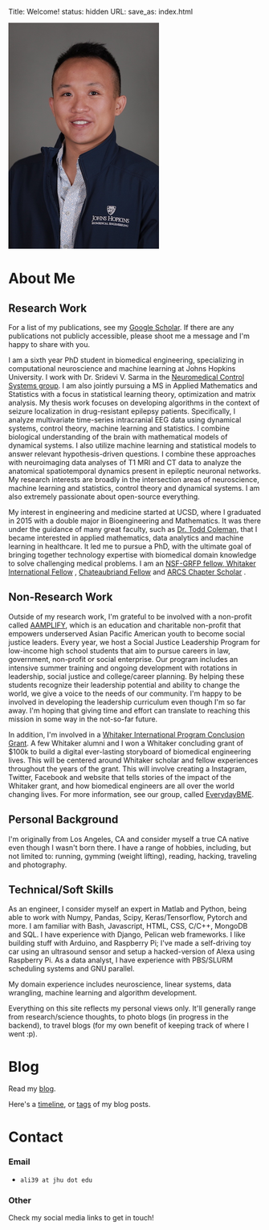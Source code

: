 Title: Welcome!
status: hidden
URL:
save_as: index.html

![Adam Li](./images/adam.JPG)

# About Me

## Research Work

For a list of my publications, see my [Google Scholar](https://scholar.google.com/citations?user=KxY17KcAAAAJ&hl=en). If there are any publications not publicly accessible, please shoot me a message and I'm happy to share with you.

I am a sixth year PhD student in biomedical engineering, specializing in computational neuroscience and machine learning
at Johns Hopkins University. I work with Dr. Sridevi V. Sarma in
the [Neuromedical Control Systems group](http://sarmalab.icm.jhu.edu/). I am also jointly pursuing a MS in Applied
Mathematics and Statistics with a focus in statistical learning theory, optimization and matrix analysis. My thesis work
focuses on developing algorithms in the context of seizure localization in drug-resistant epilepsy patients.
Specifically, I analyze multivariate time-series intracranial EEG data using dynamical systems, control theory, machine
learning and statistics. I combine biological understanding of the brain with mathematical models of dynamical systems.
I also utilize machine learning and statistical models to answer relevant hypothesis-driven questions. I combine these
approaches with neuroimaging data analyses of T1 MRI and CT data to analyze the anatomical spatiotemporal dynamics
present in epileptic neuronal networks. My research interests are broadly in the intersection areas of neuroscience,
machine learning and statistics, control theory and dynamical systems. I am also extremely passionate about open-source
everything.

My interest in engineering and medicine started at UCSD, where I graduated in 2015 with a double major in Bioengineering
and Mathematics. It was there under the guidance of many great faculty, such
as [Dr. Todd Coleman](http://coleman.ucsd.edu/), that I became interested in applied mathematics, data analytics and
machine learning in healthcare. It led me to pursue a PhD, with the ultimate goal of bringing together technology
expertise with biomedical domain knowledge to solve challenging medical problems. I am
an [NSF-GRFP fellow, Whitaker International Fellow](https://icm.jhu.edu/2017/03/20/adam-li-selected-for-nsf-graduate-research-and-whitaker-international-fellowships/#.YH2ZT6lKj0o)
, [Chateaubriand Fellow](https://icm.jhu.edu/2017/06/16/adam-li-icm-phd-student-selected-for-chateaubriand-fellowship/#.YH2Zi6lKj0o)
and [ARCS Chapter Scholar](https://icm.jhu.edu/2020/07/20/adam-li-icm-phd-student-receives-arcs-scholarship/#.YH2ZbKlKj0o)
.

## Non-Research Work

Outside of my research work, I'm grateful to be involved with a non-profit
called [AAMPLIFY](https://www.aamplify.us.org/), which is an education and charitable non-profit that empowers
underserved Asian Pacific American youth to become social justice leaders. Every year, we host a Social Justice
Leadership Program for low-income high school students that aim to pursue careers in law, government, non-profit or
social enterprise. Our program includes an intensive summer training and ongoing development with rotations in
leadership, social justice and college/career planning. By helping these students recognize their leadership potential
and ability to change the world, we give a voice to the needs of our community. I'm happy to be involved in developing
the leadership curriculum even though I'm so far away. I'm hoping that giving time and effort can translate to reaching
this mission in some way in the not-so-far future.

In addition, I'm involved in a [Whitaker International Program Conclusion Grant](https://www.whitaker.org/). A few
Whitaker alumni and I won a Whitaker concluding grant of $100k to build a digital ever-lasting storyboard of biomedical
engineering lives. This will be centered around Whitaker scholar and fellow experiences throughout the years of the
grant. This will involve creating a Instagram, Twitter, Facebook and website that tells stories of the impact of the
Whitaker grant, and how biomedical engineers are all over the world changing lives. For more information, see our group,
called [EverydayBME](https://www.everydaybme.com/).

## Personal Background

I'm originally from Los Angeles, CA and consider myself a true CA native even though I wasn't born there. I have a range
of hobbies, including, but not limited to: running, gymming (weight lifting), reading, hacking, traveling and
photography.

## Technical/Soft Skills

As an engineer, I consider myself an expert in Matlab and Python, being able to work with Numpy, Pandas, Scipy,
Keras/Tensorflow, Pytorch and more. I am familiar with Bash, Javascript, HTML, CSS, C/C++, MongoDB and SQL. I have
experience with Django, Pelican web frameworks. I like building stuff with Arduino, and Raspberry Pi; I've made a
self-driving toy car using an ultrasound sensor and setup a hacked-version of Alexa using Raspberry Pi. As a data
analyst, I have experience with PBS/SLURM scheduling systems and GNU parallel.

My domain experience includes neuroscience, linear systems, data wrangling, machine learning and algorithm development.

Everything on this site reflects my personal views only. It'll generally range from research/science thoughts, to photo
blogs (in progress in the backend), to travel blogs (for my own benefit of keeping track of where I went :p).

# Blog

Read my [blog](/blog.html). 

Here's a [timeline](/archives.html), or [tags](/tags.html) of my blog posts. 

# Contact

### Email

- `ali39 at jhu dot edu`

### Other

Check my social media links to get in touch!
